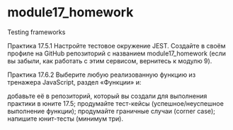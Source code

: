 # module17_homework
Testing frameworks

Практика 17.5.1
Настройте тестовое окружение JEST.
Создайте в своём профиле на GitHub репозиторий с названием module17_homework (если вы забыли, как работать с этим сервисом, вернитесь к модулю 9).

Практика 17.6.2
Выберите любую реализованную функцию из тренажера JavaScript, раздел «Функции» и:

добавьте её в репозиторий, который вы создали для выполнения практики в юните 17.5;
продумайте тест-кейсы (успешное/неуспешное выполнение функции);
продумайте граничные случаи (corner case); 
напишите юнит-тесты (минимум три).
